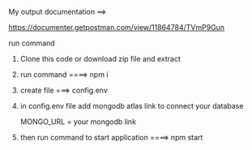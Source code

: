 My output documentation ==>  

https://documenter.getpostman.com/view/11864784/TVmP9Gun


run command 

1. Clone this code or download zip file and extract 

2. run command ====>  npm i

3. create file ===> config.env

4.  in config.env file add mongodb atlas link to connect your database 

    MONGO_URL = your mongodb link

5. then run command to start application ====>  npm start
